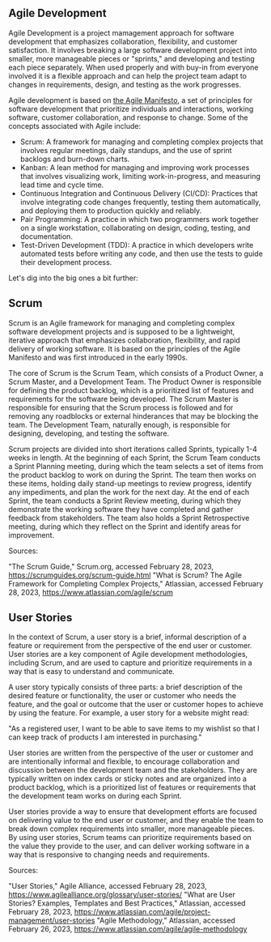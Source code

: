 ## Agile Development

Agile Development is a project mamagement approach for software development that emphasizes collaboration, flexibility, and customer satisfaction. It involves breaking a large software development project into smaller, more manageable pieces or "sprints," and developing and testing each piece separately. When used properly and with buy-in from everyone involved it is a flexible approach and can help the project team adapt to changes in requirements, design, and testing as the work progresses.

Agile development is based on [the Agile Manifesto](https://agilemanifesto.org/), a set of principles for software development that prioritize individuals and interactions, working software, customer collaboration, and response to change. Some of the concepts associated with Agile include:

* Scrum: A framework for managing and completing complex projects that involves regular meetings, daily standups, and the use of sprint backlogs and burn-down charts.
* Kanban: A lean method for managing and improving work processes that involves visualizing work, limiting work-in-progress, and measuring lead time and cycle time.
* Continuous Integration and Continuous Delivery (CI/CD): Practices that involve integrating code changes frequently, testing them automatically, and deploying them to production quickly and reliably.
* Pair Programming: A practice in which two programmers work together on a single workstation, collaborating on design, coding, testing, and documentation.
* Test-Driven Development (TDD): A practice in which developers write automated tests before writing any code, and then use the tests to guide their development process.

Let's dig into the big ones a bit further:

## Scrum

Scrum is an Agile framework for managing and completing complex software development projects and is supposed to be a lightweight, iterative approach that emphasizes collaboration, flexibility, and rapid delivery of working software. It is based on the principles of the Agile Manifesto and was first introduced in the early 1990s.

The core of Scrum is the Scrum Team, which consists of a Product Owner, a Scrum Master, and a Development Team. The Product Owner is responsible for defining the product backlog, which is a prioritized list of features and requirements for the software being developed. The Scrum Master is responsible for ensuring that the Scrum process is followed and for removing any roadblocks or external hinderances that may be blocking the team. The Development Team, naturally enough, is responsible for designing, developing, and testing the software.

Scrum projects are divided into short iterations called Sprints, typically 1-4 weeks in length. At the beginning of each Sprint, the Scrum Team conducts a Sprint Planning meeting, during which the team selects a set of items from the product backlog to work on during the Sprint. The team then works on these items, holding daily stand-up meetings to review progress, identify any impediments, and plan the work for the next day. At the end of each Sprint, the team conducts a Sprint Review meeting, during which they demonstrate the working software they have completed and gather feedback from stakeholders. The team also holds a Sprint Retrospective meeting, during which they reflect on the Sprint and identify areas for improvement.



Sources:

"The Scrum Guide," Scrum.org, accessed February 28, 2023, https://scrumguides.org/scrum-guide.html
"What is Scrum? The Agile Framework for Completing Complex Projects," Atlassian, accessed February 28, 2023, https://www.atlassian.com/agile/scrum

## User Stories

In the context of Scrum, a user story is a brief, informal description of a feature or requirement from the perspective of the end user or customer. User stories are a key component of Agile development methodologies, including Scrum, and are used to capture and prioritize requirements in a way that is easy to understand and communicate.

A user story typically consists of three parts: a brief description of the desired feature or functionality, the user or customer who needs the feature, and the goal or outcome that the user or customer hopes to achieve by using the feature. For example, a user story for a website might read:

"As a registered user, I want to be able to save items to my wishlist so that I can keep track of products I am interested in purchasing."

User stories are written from the perspective of the user or customer and are intentionally informal and flexible, to encourage collaboration and discussion between the development team and the stakeholders. They are typically written on index cards or sticky notes and are organized into a product backlog, which is a prioritized list of features or requirements that the development team works on during each Sprint.

User stories provide a way to ensure that development efforts are focused on delivering value to the end user or customer, and they enable the team to break down complex requirements into smaller, more manageable pieces. By using user stories, Scrum teams can prioritize requirements based on the value they provide to the user, and can deliver working software in a way that is responsive to changing needs and requirements.

Sources:

"User Stories," Agile Alliance, accessed February 28, 2023, https://www.agilealliance.org/glossary/user-stories/
"What are User Stories? Examples, Templates and Best Practices," Atlassian, accessed February 28, 2023, https://www.atlassian.com/agile/project-management/user-stories
"Agile Methodology," Atlassian, accessed February 26, 2023, https://www.atlassian.com/agile/agile-methodology